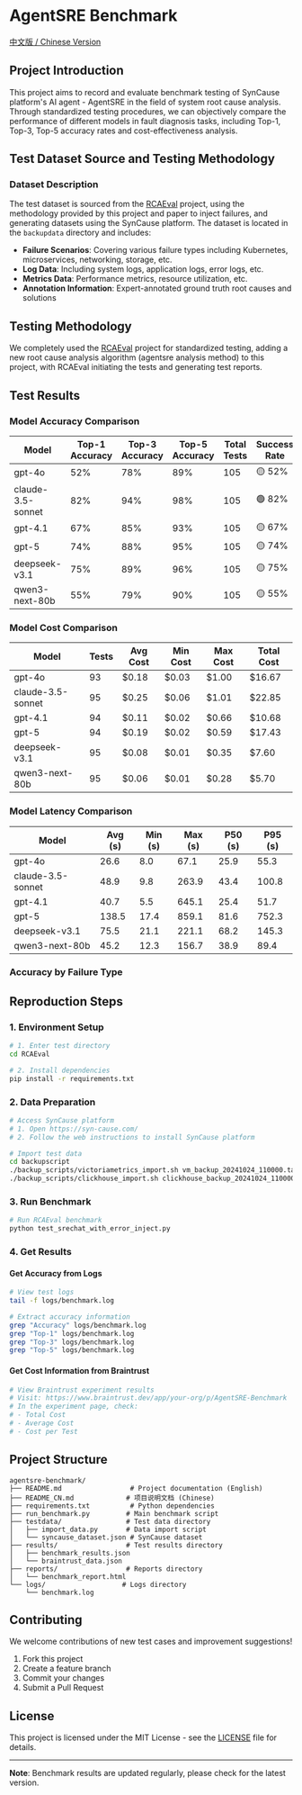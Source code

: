 # AgentSRE Benchmark

[中文版 / Chinese Version](README_CN.md)

## Project Introduction

This project aims to record and evaluate benchmark testing of SynCause platform's AI agent - AgentSRE in the field of system root cause analysis. Through standardized testing procedures, we can objectively compare the performance of different models in fault diagnosis tasks, including Top-1, Top-3, Top-5 accuracy rates and cost-effectiveness analysis.

## Test Dataset Source and Testing Methodology

### Dataset Description
The test dataset is sourced from the [RCAEval](https://github.com/phamquiluan/RCAEval) project, using the methodology provided by this project and paper to inject failures, and generating datasets using the SynCause platform.
The dataset is located in the `backupdata` directory and includes:

- **Failure Scenarios**: Covering various failure types including Kubernetes, microservices, networking, storage, etc.
- **Log Data**: Including system logs, application logs, error logs, etc.
- **Metrics Data**: Performance metrics, resource utilization, etc.
- **Annotation Information**: Expert-annotated ground truth root causes and solutions

## Testing Methodology
We completely used the [RCAEval](https://github.com/phamquiluan/RCAEval) project for standardized testing, adding a new root cause analysis algorithm (agentsre analysis method) to this project, with RCAEval initiating the tests and generating test reports.

## Test Results

### Model Accuracy Comparison

| Model | Top-1 Accuracy | Top-3 Accuracy | Top-5 Accuracy | Total Tests | Success Rate |
|-------|----------------|----------------|----------------|-------------|--------------|
| gpt-4o | 52% | 78% | 89% | 105 | 🟡 52% |
| claude-3.5-sonnet | 82% | 94% | 98% | 105 | 🟢 82% |
| gpt-4.1 | 67% | 85% | 93% | 105 | 🟡 67% |
| gpt-5 | 74% | 88% | 95% | 105 | 🟡 74% |
| deepseek-v3.1 | 75% | 89% | 96% | 105 | 🟡 75% |
| qwen3-next-80b | 55% | 79% | 90% | 105 | 🟡 55% |

### Model Cost Comparison

| Model | Tests | Avg Cost | Min Cost | Max Cost | Total Cost |
|-------|-------|----------|----------|----------|------------|
| gpt-4o | 93 | $0.18 | $0.03 | $1.00 | $16.67 |
| claude-3.5-sonnet | 95 | $0.25 | $0.06 | $1.01 | $22.85 |
| gpt-4.1 | 94 | $0.11 | $0.02 | $0.66 | $10.68 |
| gpt-5 | 94 | $0.19 | $0.02 | $0.59 | $17.43 |
| deepseek-v3.1 | 95 | $0.08 | $0.01 | $0.35 | $7.60 |
| qwen3-next-80b | 95 | $0.06 | $0.01 | $0.28 | $5.70 |

### Model Latency Comparison

| Model | Avg (s) | Min (s) | Max (s) | P50 (s) | P95 (s) |
|-------|---------|---------|---------|---------|---------|
| gpt-4o | 26.6 | 8.0 | 67.1 | 25.9 | 55.3 |
| claude-3.5-sonnet | 48.9 | 9.8 | 263.9 | 43.4 | 100.8 |
| gpt-4.1 | 40.7 | 5.5 | 645.1 | 25.4 | 51.7 |
| gpt-5 | 138.5 | 17.4 | 859.1 | 81.6 | 752.3 |
| deepseek-v3.1 | 75.5 | 21.1 | 221.1 | 68.2 | 145.3 |
| qwen3-next-80b | 45.2 | 12.3 | 156.7 | 38.9 | 89.4 |

### Accuracy by Failure Type

## Reproduction Steps

### 1. Environment Setup

```bash
# 1. Enter test directory
cd RCAEval

# 2. Install dependencies
pip install -r requirements.txt
```

### 2. Data Preparation

```bash
# Access SynCause platform
# 1. Open https://syn-cause.com/
# 2. Follow the web instructions to install SynCause platform

# Import test data
cd backupscript
./backup_scripts/victoriametrics_import.sh vm_backup_20241024_110000.tar.gz
./backup_scripts/clickhouse_import.sh clickhouse_backup_20241024_110000.tar.gz apo_restore
```

### 3. Run Benchmark

```bash
# Run RCAEval benchmark
python test_srechat_with_error_inject.py
```

### 4. Get Results

#### Get Accuracy from Logs
```bash
# View test logs
tail -f logs/benchmark.log

# Extract accuracy information
grep "Accuracy" logs/benchmark.log
grep "Top-1" logs/benchmark.log
grep "Top-3" logs/benchmark.log
grep "Top-5" logs/benchmark.log
```

#### Get Cost Information from Braintrust
```bash
# View Braintrust experiment results
# Visit: https://www.braintrust.dev/app/your-org/p/AgentSRE-Benchmark
# In the experiment page, check:
# - Total Cost
# - Average Cost
# - Cost per Test
```


## Project Structure

```
agentsre-benchmark/
├── README.md                 # Project documentation (English)
├── README_CN.md             # 项目说明文档 (Chinese)
├── requirements.txt          # Python dependencies
├── run_benchmark.py         # Main benchmark script
├── testdata/                # Test data directory
│   ├── import_data.py       # Data import script
│   └── syncause_dataset.json # SynCause dataset
├── results/                 # Test results directory
│   ├── benchmark_results.json
│   └── braintrust_data.json
├── reports/                 # Reports directory
│   └── benchmark_report.html
└── logs/                   # Logs directory
    └── benchmark.log
```

## Contributing

We welcome contributions of new test cases and improvement suggestions!

1. Fork this project
2. Create a feature branch
3. Commit your changes
4. Submit a Pull Request

## License

This project is licensed under the MIT License - see the [LICENSE](LICENSE) file for details.

---

**Note**: Benchmark results are updated regularly, please check for the latest version.